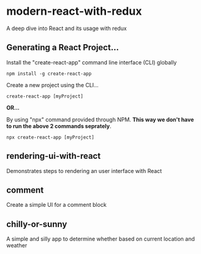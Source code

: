 # modern-react-with-redux
A deep dive into React and its usage with redux

## Generating a React Project...

Install the "create-react-app" command line interface (CLI) globally
```
npm install -g create-react-app
```

Create a new project using the CLI...
```
create-react-app [myProject]
```

**OR...** 

By using "npx" command provided through NPM. **This way we don't have to run the above 2 commands seprately**.
```
npx create-react-app [myProject]
```

## rendering-ui-with-react
Demonstrates steps to rendering an user interface with React

## comment
Create a simple UI for a comment block 

## chilly-or-sunny
A simple and silly app to determine whether based on current location and weather